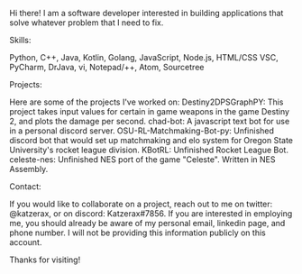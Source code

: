 Hi there! I am a software developer interested in building applications that solve whatever problem that I need to fix.

Skills:

Python, C++, Java, Kotlin, Golang, JavaScript, Node.js, HTML/CSS
VSC, PyCharm, DrJava, vi, Notepad/++, Atom, Sourcetree

Projects:

Here are some of the projects I've worked on:
Destiny2DPSGraphPY: This project takes input values for certain in game weapons in the game Destiny 2, and plots the damage per second.
chad-bot: A javascript text bot for use in a personal discord server. 
OSU-RL-Matchmaking-Bot-py: Unfinished discord bot that would set up matchmaking and elo system for Oregon State University's rocket league division.
KBotRL: Unfinished Rocket League Bot.
celeste-nes: Unfinished NES port of the game "Celeste". Written in NES Assembly.


Contact:

If you would like to collaborate on a project, reach out to me on twitter: @katzerax, or on discord: Katzerax#7856.
If you are interested in employing me, you should already be aware of my personal email, linkedin page, and phone number. I will not be providing this information publicly on this account.

Thanks for visiting!

<!---
katzerax/katzerax is a ✨ special ✨ repository because its `README.md` (this file) appears on your GitHub profile.
You can click the Preview link to take a look at your changes.
--->
